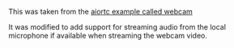 
This was taken from the [aiortc example called webcam](https://github.com/aiortc/aiortc/blob/7ea4dcc1a47f59d60b80f2b6b00d24f24922a291/examples/webcam)

It was modified to add support for streaming audio from the local microphone if available when streaming the webcam video.
